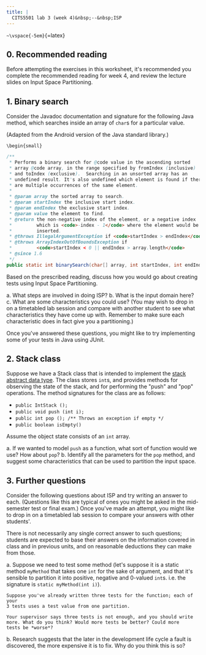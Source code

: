 ```yaml
---
title: |
  CITS5501 lab 3 (week 4)&nbsp;--&nbsp;ISP
---
```



`~\vspace{-5em}`{=latex}

## 0. Recommended reading

Before attempting the exercises in this worksheet, it's recommended you complete the recommended
reading for week 4, and review the lecture slides on Input Space Partitioning.

## 1. Binary search

Consider the Javadoc documentation and signature for the following Java method, which
searches inside an array of `char`s for a particular value.

(Adapted from the Android version of the Java standard library.)

```{=latex}
\begin{small}
```

``` {.java .numberLines}
/**
 * Performs a binary search for @code value in the ascending sorted
 * array @code array, in the range specified by fromIndex (inclusive)
 * and toIndex (exclusive).  Searching in an unsorted array has an
 * undefined result. It's also undefined which element is found if there
 * are multiple occurrences of the same element.
 *
 * @param array the sorted array to search.
 * @param startIndex the inclusive start index.
 * @param endIndex the exclusive start index.
 * @param value the element to find.
 * @return the non-negative index of the element, or a negative index
 *         which is <code>-index - 1</code> where the element would be
 *         inserted.
 * @throws IllegalArgumentException if <code>startIndex > endIndex</code>
 * @throws ArrayIndexOutOfBoundsException if
 *         <code>startIndex < 0 || endIndex > array.length</code>
 * @since 1.6
 */
public static int binarySearch(char[] array, int startIndex, int endIndex, char value)
```

Based on the prescribed reading,
discuss how you would go about creating tests using Input Space
Partitioning. 

a.  What steps are involved in doing ISP?
b.  What is the input domain here?
c.  What are some characteristics you could use? (You may wish to drop in on a timetabled
    lab session and compare with another student to see what characteristics they have
    come up with.
    Remember to make sure each characteristic does in fact give you
    a partitioning.)

Once you've answered these questions, you might like to try implementing some of your
tests in Java using JUnit.



## 2. Stack class

Suppose we have a Stack class that is intended to implement the
[stack abstract data type][stack-type]. The class stores `int`s, and provides methods for
observing the state of the stack, and for performing the "push" and "pop" operations.
The method signatures for the class are as follows:

[stack-type]: https://en.wikipedia.org/wiki/Stack_(abstract_data_type)


- `public IntStack ();`
- `public void push (int i);`
- `public int pop (); /** Throws an exception if empty */`
- `public boolean isEmpty()`

Assume the object state consists of an `int` array.

a.  If we wanted to model `push` as a function, what sort of function would
    we use? How about `pop`?
b.  Identify all the parameters for the `pop` method, and suggest
    some characteristics that can be used to partition the input space.



## 3. Further questions

Consider the following questions about ISP and try writing an answer to each.
(Questions like this are typical of ones you might be asked in the mid-semester test or
final exam.)
Once you've made an attempt, you might like to drop in on a timetabled lab session to
compare your answers with other students'.

There is not necessarily any single correct answer to such questions; students are expected
to base their answers on the information covered in class and in previous units, and on
reasonable deductions they can make from those.

a.  Suppose we need to test some method (let's suppose it is a static
    method `myMethod` that takes one
    `int` for the sake of argument, and that it's sensible to partition it into positive,
    negative and 0-valued `int`s. i.e. the signature is `static myMethod(int i)`).

    Suppose you've already written three tests for the function; each of your
    3 tests uses a test value from one partition.

    Your supervisor says three tests is not enough, and you should write
    more. What do you think? Would more tests be better? Could more
    tests be *worse*?


b.  Research suggests that the later in the development life cycle a
    fault is discovered, the more expensive it is to fix. Why do you
    think this is so?






<!-- vim: syntax=markdown tw=92 :
-->
